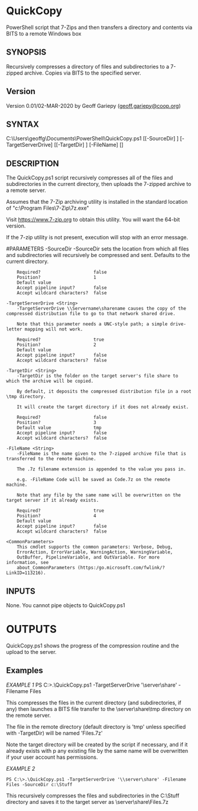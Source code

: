 # QuickCopy
PowerShell script that 7-Zips and then transfers a directory and contents via BITS to a remote Windows box

## SYNOPSIS
Recursively compresses a directory of files and subdirectories to a  7-zipped archive.  Copies via BITS to the specified server.

## Version
Version 0.01/02-MAR-2020 by Geoff Gariepy (geoff.gariepy@coop.org)


## SYNTAX

C:\Users\geoffg\Documents\PowerShell\QuickCopy.ps1 [[-SourceDir] <String>] [-TargetServerDrive] <String> [[-TargetDir] <String>] [-FileName] <String> [<CommonParameters>]


## DESCRIPTION
The QuickCopy.ps1 script recursively compresses all of the files and subdirectories in the current directory, then uploads the 7-zipped archive to a remote server.

Assumes that the 7-Zip archiving utility is installed in the standard location of "c:\Program Files\7-Zip\7z.exe"

Visit https://www.7-zip.org to obtain this utility.  You will want the 64-bit version.

If the 7-zip utility is not present, execution will stop with an error message.


#PARAMETERS
    -SourceDir <String>
        -SourceDir sets the location from which all files and subdirectories will recursively be compressed and sent.  Defaults to the current directory.

        Required?                    false
        Position?                    1
        Default value
        Accept pipeline input?       false
        Accept wildcard characters?  false

    -TargetServerDrive <String>
        -TargetServerDrive \\Servername\sharename causes the copy of the compressed distribution file to go to that network shared drive.

        Note that this parameter needs a UNC-style path; a simple drive-letter mapping will not work.

        Required?                    true
        Position?                    2
        Default value
        Accept pipeline input?       false
        Accept wildcard characters?  false

    -TargetDir <String>
        -TargetDir is the folder on the target server's file share to which the archive will be copied.

        By default, it deposits the compressed distribution file in a root \tmp directory.

        It will create the target directory if it does not already exist.

        Required?                    false
        Position?                    3
        Default value                tmp
        Accept pipeline input?       false
        Accept wildcard characters?  false

    -FileName <String>
        -FileName is the name given to the 7-zipped archive file that is transferred to the remote machine.

        The .7z filename extension is appended to the value you pass in.

        e.g. -FileName Code will be saved as Code.7z on the remote machine.

        Note that any file by the same name will be overwritten on the target server if it already exists.

        Required?                    true
        Position?                    4
        Default value
        Accept pipeline input?       false
        Accept wildcard characters?  false

    <CommonParameters>
        This cmdlet supports the common parameters: Verbose, Debug,
        ErrorAction, ErrorVariable, WarningAction, WarningVariable,
        OutBuffer, PipelineVariable, and OutVariable. For more information, see
        about_CommonParameters (https:/go.microsoft.com/fwlink/?LinkID=113216).

## INPUTS
None. You cannot pipe objects to QuickCopy.ps1


# OUTPUTS
QuickCopy.ps1 shows the progress of the compression routine and the upload to the server.


## Examples
*EXAMPLE 1*
    PS C:\>.\QuickCopy.ps1 -TargetServerDrive '\\server\share' -Filename Files

This compresses the files in the current directory (and subdirectories, if any) then launches a BITS file transfer to the \\server\share\tmp directory on the remote server. 

The file in the remote directory (default directory is 'tmp' unless specified with -TargetDir) will be named 'Files.7z'

Note the target directory will be created by the script if necessary, and if it already exists with p any existing file by the same name will be overwritten if your user account has permissions.


*EXAMPLE 2*

    PS C:\>.\QuickCopy.ps1 -TargetServerDrive '\\server\share' -Filename Files -SourceDir c:\Stuff

This recursively compresses the files and subdirectories in the C:\Stuff directory and saves it to the target server as \\server\share\Files.7z
